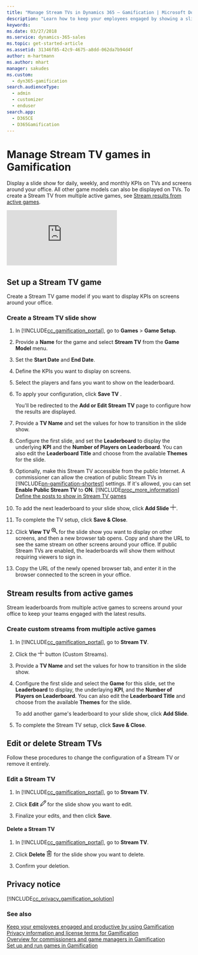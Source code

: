 ```yaml
---
title: "Manage Stream TVs in Dynamics 365 – Gamification | Microsoft Docs"
description: "Learn how to keep your employees engaged by showing a slide show for daily, weekly, and monthly KPIs on TVs and screens around the office."
keywords: 
ms.date: 03/27/2018
ms.service: dynamics-365-sales
ms.topic: get-started-article
ms.assetid: 31346f85-42c9-4675-a8dd-062da7b94d4f
author: m-hartmann
ms.author: mhart
manager: sakudes
ms.custom: 
  - dyn365-gamification
search.audienceType: 
  - admin
  - customizer
  - enduser
search.app: 
  - D365CE
  - D365Gamification
---
```


# Manage Stream TV games in Gamification

Display a slide show for daily, weekly, and monthly KPIs on TVs and screens around your office. All other game models can also be displayed on TVs.
To create a Stream TV from multiple active games, see [Stream results from active games](configure-view-tvs.md#stream-results-from-active-games).


<div class="embeddedvideo"><iframe src="https://www.microsoft.com/en-us/videoplayer/embed/18883a39-c003-4d2c-b2af-c5e4c2d93ed3" frameborder="0" allowfullscreen=""></iframe></div>

## Set up a Stream TV game

 Create a Stream TV game model if you want to display KPIs on screens around your office.

### Create a Stream TV slide show

1. In [!INCLUDE[cc_gamification_portal](../includes/cc-gamification-portal.md)], go to **Games** > **Game Setup**.

2. Provide a **Name** for the game and select **Stream TV** from the **Game Model** menu.

3. Set the **Start Date** and **End Date**.

4. Define the KPIs you want to display on screens.

5. Select the players and fans you want to show on the leaderboard.

6. To apply your configuration, click **Save TV** .

   You'll be redirected to the **Add or Edit Stream TV** page to configure how the results are displayed.

7. Provide a **TV Name** and set the values for how to transition in the slide show.

8. Configure the first slide, and set the **Leaderboard** to display the underlying **KPI** and the **Number of Players on Leaderboard**. You can also edit the **Leaderboard Title** and choose from the available **Themes** for the slide.

9. Optionally, make this Stream TV accessible from the public Internet. A commissioner can allow the creation of public Stream TVs in [!INCLUDE[pn-gamification-shortest](../includes/pn-gamification-shortest.md)] settings. If it's allowed, you can set **Enable Public Stream TV** to **ON**. [!INCLUDE[proc_more_information](../includes/proc-more-information-md.md)] [Define the posts to show in Stream TV games](personalize-game-experience.md#define-the-posts-to-show-in-stream-tv-games)

10. To add the next leaderboard to your slide show, click **Add Slide** ![Add button in Gamification](media/add-button-gamification.png "Add button in Gamification").

11. To complete the TV setup, click **Save & Close**.

12. Click **View TV** ![View button in Gamification](media/view-symbol-gamification.png "View button in Gamification") for the slide show you want to display on other screens, and then a new browser tab opens. Copy and share the URL to see the same stream on other screens around your office. If public Stream TVs are enabled, the leaderboards will show them without requiring viewers to sign in.

13. Copy the URL of the newly opened browser tab, and enter it in the browser connected to the screen in your office.

## Stream results from active games

Stream leaderboards from multiple active games to screens around your office to keep your teams engaged with the latest results.

### Create custom streams from multiple active games

1. In [!INCLUDE[cc_gamification_portal](../includes/cc-gamification-portal.md)], go to **Stream TV**.

2. Click the ![Add button in Gamification](media/add-button-gamification.png "Add button in Gamification") button (Custom Streams).

3. Provide a **TV Name** and set the values for how to transition in the slide show.

4. Configure the first slide and select the **Game** for this slide, set the **Leaderboard** to display, the underlaying **KPI**, and the **Number of Players on Leaderboard**. You can also edit the **Leaderboard Title** and choose from the available **Themes** for the slide.

   To add another game's leaderboard to your slide show, click **Add Slide**.

5. To complete the Stream TV setup, click **Save & Close**.

## Edit or delete Stream TVs

 Follow these procedures to change the configuration of a Stream TV or remove it entirely.

### Edit a Stream TV

1. In [!INCLUDE[cc_gamification_portal](../includes/cc-gamification-portal.md)], go to **Stream TV**.

2. Click **Edit** ![Edit button in Gamification](media/edit-symbol-gamification.png "Edit button in Gamification") for the slide show you want to edit.

3. Finalize your edits, and then click **Save**.

#### Delete a Stream TV

1. In [!INCLUDE[cc_gamification_portal](../includes/cc-gamification-portal.md)], go to **Stream TV**.

2. Click **Delete** ![Delete button in Gamification](media/delete-symbol-gamification.png "Delete button in Gamification") for the slide show you want to delete.

3. Confirm your deletion.

## Privacy notice

[!INCLUDE[cc_privacy_gamification_solution](../includes/cc-privacy-gamification-solution.md)]

### See also

 [Keep your employees engaged and productive by using Gamification](increase-employee-productivity.md)   
 [Privacy information and license terms for Gamification](legal-information.md)   
 [Overview for commissioners and game managers in Gamification](for-commissioners-game-managers.md)   
 [Set up and run games in Gamification](run-games.md)
